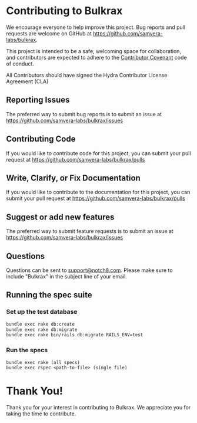 # Contributing to Bulkrax

We encourage everyone to help improve this project.  Bug reports and pull requests are welcome on GitHub at https://github.com/samvera-labs/bulkrax.

This project is intended to be a safe, welcoming space for collaboration, and contributors are expected to adhere to the [Contributor Covenant](https://contributor-covenant.org) code of conduct.

All Contributors should have signed the Hydra Contributor License Agreement (CLA)

## Reporting Issues

The preferred way to submit bug reports is to submit an issue at https://github.com/samvera-labs/bulkrax/issues


## Contributing Code

If you would like to contribute code for this project, you can submit your pull request at https://github.com/samvera-labs/bulkrax/pulls


## Write, Clarify, or Fix Documentation

If you would like to contribute to the documentation for this project, you can submit your pull request at https://github.com/samvera-labs/bulkrax/pulls


## Suggest or add new features

The preferred way to submit feature requests is to submit an issue at https://github.com/samvera-labs/bulkrax/issues


## Questions

Questions can be sent to support@notch8.com. Please make sure to include "Bulkrax" in the subject line of your email.


## Running the spec suite
### Set up the test database
``` bash
bundle exec rake db:create
bundle exec rake db:migrate
bundle exec rake bin/rails db:migrate RAILS_ENV=test
```

### Run the specs
```
bundle exec rake (all specs)
bundle exec rspec <path-to-file> (single file)
```

# Thank You!

Thank you for your interest in contributing to Bulkrax.  We appreciate you for taking the time to contribute.

